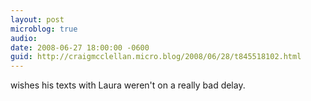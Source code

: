 ```yaml
---
layout: post
microblog: true
audio: 
date: 2008-06-27 18:00:00 -0600
guid: http://craigmcclellan.micro.blog/2008/06/28/t845518102.html
---
```

wishes his texts with Laura weren't on a really bad delay.
